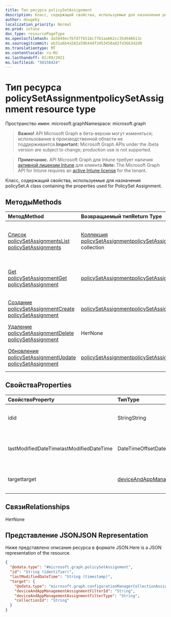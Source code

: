 ```yaml
---
title: Тип ресурса policySetAssignment
description: Класс, содержащий свойства, используемые для назначения policySet.
author: dougeby
localization_priority: Normal
ms.prod: intune
doc_type: resourcePageType
ms.openlocfilehash: da5049ecfbfd7f6516c77b1aa662cc35d648b13c
ms.sourcegitcommit: eb31a6b4a582a59b44df3453450a82fd366342d0
ms.translationtype: MT
ms.contentlocale: ru-RU
ms.lasthandoff: 02/09/2021
ms.locfileid: "50158424"
---
```

# <a name="policysetassignment-resource-type"></a><span data-ttu-id="f775a-103">Тип ресурса policySetAssignment</span><span class="sxs-lookup"><span data-stu-id="f775a-103">policySetAssignment resource type</span></span>

<span data-ttu-id="f775a-104">Пространство имен: microsoft.graph</span><span class="sxs-lookup"><span data-stu-id="f775a-104">Namespace: microsoft.graph</span></span>

> <span data-ttu-id="f775a-105">**Важно!** API Microsoft Graph в бета-версии могут изменяться; использование в производственной области не поддерживается.</span><span class="sxs-lookup"><span data-stu-id="f775a-105">**Important:** Microsoft Graph APIs under the /beta version are subject to change; production use is not supported.</span></span>

> <span data-ttu-id="f775a-106">**Примечание.** API Microsoft Graph для Intune требует наличия [активной лицензии Intune](https://go.microsoft.com/fwlink/?linkid=839381) для клиента.</span><span class="sxs-lookup"><span data-stu-id="f775a-106">**Note:** The Microsoft Graph API for Intune requires an [active Intune license](https://go.microsoft.com/fwlink/?linkid=839381) for the tenant.</span></span>

<span data-ttu-id="f775a-107">Класс, содержащий свойства, используемые для назначения policySet.</span><span class="sxs-lookup"><span data-stu-id="f775a-107">A class containing the properties used for PolicySet Assignment.</span></span>

## <a name="methods"></a><span data-ttu-id="f775a-108">Методы</span><span class="sxs-lookup"><span data-stu-id="f775a-108">Methods</span></span>
|<span data-ttu-id="f775a-109">Метод</span><span class="sxs-lookup"><span data-stu-id="f775a-109">Method</span></span>|<span data-ttu-id="f775a-110">Возвращаемый тип</span><span class="sxs-lookup"><span data-stu-id="f775a-110">Return Type</span></span>|<span data-ttu-id="f775a-111">Описание</span><span class="sxs-lookup"><span data-stu-id="f775a-111">Description</span></span>|
|:---|:---|:---|
|[<span data-ttu-id="f775a-112">Список policySetAssignments</span><span class="sxs-lookup"><span data-stu-id="f775a-112">List policySetAssignments</span></span>](../api/intune-policyset-policysetassignment-list.md)|<span data-ttu-id="f775a-113">[Коллекция policySetAssignment](../resources/intune-policyset-policysetassignment.md)</span><span class="sxs-lookup"><span data-stu-id="f775a-113">[policySetAssignment](../resources/intune-policyset-policysetassignment.md) collection</span></span>|<span data-ttu-id="f775a-114">Список свойств и связей объектов [policySetAssignment.](../resources/intune-policyset-policysetassignment.md)</span><span class="sxs-lookup"><span data-stu-id="f775a-114">List properties and relationships of the [policySetAssignment](../resources/intune-policyset-policysetassignment.md) objects.</span></span>|
|[<span data-ttu-id="f775a-115">Get policySetAssignment</span><span class="sxs-lookup"><span data-stu-id="f775a-115">Get policySetAssignment</span></span>](../api/intune-policyset-policysetassignment-get.md)|[<span data-ttu-id="f775a-116">policySetAssignment</span><span class="sxs-lookup"><span data-stu-id="f775a-116">policySetAssignment</span></span>](../resources/intune-policyset-policysetassignment.md)|<span data-ttu-id="f775a-117">Чтение свойств и связей объекта [policySetAssignment.](../resources/intune-policyset-policysetassignment.md)</span><span class="sxs-lookup"><span data-stu-id="f775a-117">Read properties and relationships of the [policySetAssignment](../resources/intune-policyset-policysetassignment.md) object.</span></span>|
|[<span data-ttu-id="f775a-118">Создание policySetAssignment</span><span class="sxs-lookup"><span data-stu-id="f775a-118">Create policySetAssignment</span></span>](../api/intune-policyset-policysetassignment-create.md)|[<span data-ttu-id="f775a-119">policySetAssignment</span><span class="sxs-lookup"><span data-stu-id="f775a-119">policySetAssignment</span></span>](../resources/intune-policyset-policysetassignment.md)|<span data-ttu-id="f775a-120">Создание объекта [policySetAssignment.](../resources/intune-policyset-policysetassignment.md)</span><span class="sxs-lookup"><span data-stu-id="f775a-120">Create a new [policySetAssignment](../resources/intune-policyset-policysetassignment.md) object.</span></span>|
|[<span data-ttu-id="f775a-121">Удаление policySetAssignment</span><span class="sxs-lookup"><span data-stu-id="f775a-121">Delete policySetAssignment</span></span>](../api/intune-policyset-policysetassignment-delete.md)|<span data-ttu-id="f775a-122">Нет</span><span class="sxs-lookup"><span data-stu-id="f775a-122">None</span></span>|<span data-ttu-id="f775a-123">Удаляет [политикуSetAssignment.](../resources/intune-policyset-policysetassignment.md)</span><span class="sxs-lookup"><span data-stu-id="f775a-123">Deletes a [policySetAssignment](../resources/intune-policyset-policysetassignment.md).</span></span>|
|[<span data-ttu-id="f775a-124">Обновление policySetAssignment</span><span class="sxs-lookup"><span data-stu-id="f775a-124">Update policySetAssignment</span></span>](../api/intune-policyset-policysetassignment-update.md)|[<span data-ttu-id="f775a-125">policySetAssignment</span><span class="sxs-lookup"><span data-stu-id="f775a-125">policySetAssignment</span></span>](../resources/intune-policyset-policysetassignment.md)|<span data-ttu-id="f775a-126">Обновление свойств объекта [policySetAssignment.](../resources/intune-policyset-policysetassignment.md)</span><span class="sxs-lookup"><span data-stu-id="f775a-126">Update the properties of a [policySetAssignment](../resources/intune-policyset-policysetassignment.md) object.</span></span>|

## <a name="properties"></a><span data-ttu-id="f775a-127">Свойства</span><span class="sxs-lookup"><span data-stu-id="f775a-127">Properties</span></span>
|<span data-ttu-id="f775a-128">Свойство</span><span class="sxs-lookup"><span data-stu-id="f775a-128">Property</span></span>|<span data-ttu-id="f775a-129">Тип</span><span class="sxs-lookup"><span data-stu-id="f775a-129">Type</span></span>|<span data-ttu-id="f775a-130">Описание</span><span class="sxs-lookup"><span data-stu-id="f775a-130">Description</span></span>|
|:---|:---|:---|
|<span data-ttu-id="f775a-131">id</span><span class="sxs-lookup"><span data-stu-id="f775a-131">id</span></span>|<span data-ttu-id="f775a-132">String</span><span class="sxs-lookup"><span data-stu-id="f775a-132">String</span></span>|<span data-ttu-id="f775a-133">Ключ policySetAssignment.</span><span class="sxs-lookup"><span data-stu-id="f775a-133">Key of the PolicySetAssignment.</span></span>|
|<span data-ttu-id="f775a-134">lastModifiedDateTime</span><span class="sxs-lookup"><span data-stu-id="f775a-134">lastModifiedDateTime</span></span>|<span data-ttu-id="f775a-135">DateTimeOffset</span><span class="sxs-lookup"><span data-stu-id="f775a-135">DateTimeOffset</span></span>|<span data-ttu-id="f775a-136">Время последнего изменения policySetAssignment.</span><span class="sxs-lookup"><span data-stu-id="f775a-136">Last modified time of the PolicySetAssignment.</span></span>|
|<span data-ttu-id="f775a-137">target</span><span class="sxs-lookup"><span data-stu-id="f775a-137">target</span></span>|[<span data-ttu-id="f775a-138">deviceAndAppManagementAssignmentTarget</span><span class="sxs-lookup"><span data-stu-id="f775a-138">deviceAndAppManagementAssignmentTarget</span></span>](../resources/intune-shared-deviceandappmanagementassignmenttarget.md)|<span data-ttu-id="f775a-139">Целевая группа PolicySetAssignment</span><span class="sxs-lookup"><span data-stu-id="f775a-139">The target group of PolicySetAssignment</span></span>|

## <a name="relationships"></a><span data-ttu-id="f775a-140">Связи</span><span class="sxs-lookup"><span data-stu-id="f775a-140">Relationships</span></span>
<span data-ttu-id="f775a-141">Нет</span><span class="sxs-lookup"><span data-stu-id="f775a-141">None</span></span>

## <a name="json-representation"></a><span data-ttu-id="f775a-142">Представление JSON</span><span class="sxs-lookup"><span data-stu-id="f775a-142">JSON Representation</span></span>
<span data-ttu-id="f775a-143">Ниже представлено описание ресурса в формате JSON.</span><span class="sxs-lookup"><span data-stu-id="f775a-143">Here is a JSON representation of the resource.</span></span>
<!-- {
  "blockType": "resource",
  "keyProperty": "id",
  "@odata.type": "microsoft.graph.policySetAssignment"
}
-->
``` json
{
  "@odata.type": "#microsoft.graph.policySetAssignment",
  "id": "String (identifier)",
  "lastModifiedDateTime": "String (timestamp)",
  "target": {
    "@odata.type": "microsoft.graph.configurationManagerCollectionAssignmentTarget",
    "deviceAndAppManagementAssignmentFilterId": "String",
    "deviceAndAppManagementAssignmentFilterType": "String",
    "collectionId": "String"
  }
}
```




